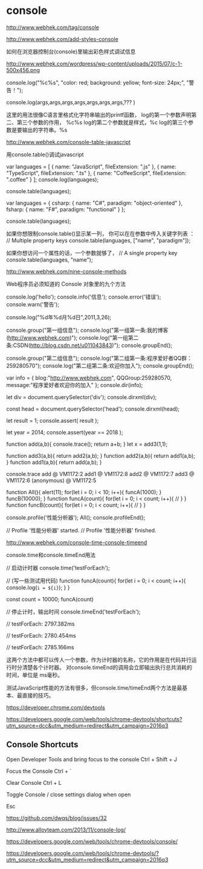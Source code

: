 # console




http://www.webhek.com/tag/console





http://www.webhek.com/add-styles-console

如何在浏览器控制台(console)里输出彩色样式调试信息

http://www.webhek.com/wordpress/wp-content/uploads/2015/07/c-1-500x456.png



console.log("%c%s", "color: red; background: yellow; font-size: 24px;", "警告！");

console.log(args,args,args,args,args,args,args,??? )



这里的用法很像C语言里格式化字符串输出的printf函数，
log的第一个参数声明第二、第三个参数的作用， %c%s
log的第二个参数就是样式，%c
log的第三个参数是要输出的字符串。%s







http://www.webhek.com/console-table-javascript



用console.table()调试javascript


var languages = [
    { name: "JavaScript", fileExtension: ".js" },
    { name: "TypeScript", fileExtension: ".ts" },
    { name: "CoffeeScript", fileExtension: ".coffee" }
];
console.log(languages);


console.table(languages);




var languages = {
    csharp: { name: "C#", paradigm: "object-oriented" },
    fsharp: { name: "F#", paradigm: "functional" }
};

console.table(languages);


如果你想限制console.table()显示某一列， 你可以在在参数中传入关键字列表 ：
// Multiple property keys
console.table(languages, ["name", "paradigm"]);


如果你想访问一个属性的话，一个参数就够了，
// A single property key
console.table(languages, "name");





http://www.webhek.com/nine-console-methods

Web程序员必须知道的 Console 对象里的九个方法



console.log('hello');
console.info('信息');
console.error('错误');
console.warn('警告');

console.log("%d年%d月%d日",2011,3,26);


console.group("第一组信息");
console.log("第一组第一条:我的博客(http://www.webhek.com)");
console.log("第一组第二条:CSDN(http://blog.csdn.net/u011043843)");
console.groupEnd();

console.group("第二组信息");
console.log("第二组第一条:程序爱好者QQ群： 259280570");
console.log("第二组第二条:欢迎你加入");
console.groupEnd();



var info = {
    blog:"http://www.webhek.com",
    QQGroup:259280570,
    message:"程序爱好者欢迎你的加入"
};
console.dir(info);


let div = document.querySelector('div');
console.dirxml(div);


const head = document.querySelector('head');
console.dirxml(head);



let result = 1;
console.assert( result );

let year = 2014;
console.assert(year == 2018 );



function add(a,b){
    console.trace();
    return a+b;
}
let x = add3(1,1);

function add3(a,b){
    return add2(a,b);
}
function add2(a,b){
    return add1(a,b);
}
function add1(a,b){
    return add(a,b);
}



console.trace
add @ VM1172:2
add1 @ VM1172:8
add2 @ VM1172:7
add3 @ VM1172:6
(anonymous) @ VM1172:5





function All(){
    alert(11);
    for(let i = 0; i < 10; i++){
        funcA(1000);
    }
        funcB(10000);
}
function funcA(count){
    for(let i = 0; i < count; i++){
        //
    }
}
function funcB(count){
    for(let i = 0; i < count; i++){
        //
    }
}

console.profile('性能分析器');
All();
console.profileEnd();

// Profile '性能分析器' started.
// Profile '性能分析器' finished.








http://www.webhek.com/console-time-console-timeend


console.time和console.timeEnd用法



// 启动计时器
console.time('testForEach');

// (写一些测试用代码)
function funcA(count){
    for(let i = 0; i < count; i++){
        console.log(`i = ${i}`);
    }
}

const count = 10000;
funcA(count)

// 停止计时，输出时间
console.timeEnd('testForEach');

// testForEach: 2797.382ms

// testForEach: 2780.454ms

// testForEach: 2785.166ms


这两个方法中都可以传人一个参数，作为计时器的名称，它的作用是在代码并行运行时分清楚各个计时器。
对console.timeEnd的调用会立即输出执行总共消耗的时间，单位是 ms毫秒。

测试JavaScript性能的方法有很多，但console.time/timeEnd两个方法是最基本、最直接的技巧。






















https://developer.chrome.com/devtools

https://developers.google.com/web/tools/chrome-devtools/shortcuts?utm_source=dcc&utm_medium=redirect&utm_campaign=2016q3


## Console Shortcuts

Open Developer Tools and bring focus to the console 
Ctrl + Shift + J


Focus the Console 
Ctrl + `

Clear Console 
Ctrl + L


Toggle Console / close settings dialog when open

Esc






















https://github.com/dwqs/blog/issues/32



http://www.alloyteam.com/2013/11/console-log/



https://developers.google.com/web/tools/chrome-devtools/console/


https://developers.google.com/web/tools/chrome-devtools/?utm_source=dcc&utm_medium=redirect&utm_campaign=2016q3





